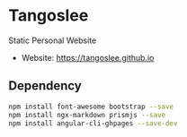# Tangoslee

Static Personal Website

- Website: <https://tangoslee.github.io>

## Dependency

```bash
npm install font-awesome bootstrap --save
npm install ngx-markdown prismjs --save
npm install angular-cli-ghpages --save-dev
```
